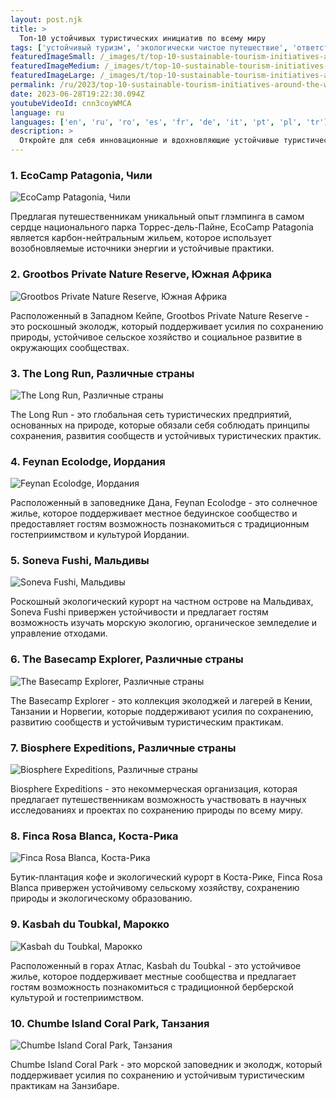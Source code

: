 ```yaml
---
layout: post.njk
title: >
  Топ-10 устойчивых туристических инициатив по всему миру
tags: ['устойчивый туризм', 'экологически чистое путешествие', 'ответственный туризм']
featuredImageSmall: /_images/t/top-10-sustainable-tourism-initiatives-around-the-world-cover-ru-small.webp
featuredImageMedium: /_images/t/top-10-sustainable-tourism-initiatives-around-the-world-cover-ru-medium.webp
featuredImageLarge: /_images/t/top-10-sustainable-tourism-initiatives-around-the-world-cover-ru-large.webp
permalink: /ru/2023/top-10-sustainable-tourism-initiatives-around-the-world.html
date: 2023-06-28T19:22:30.094Z
youtubeVideoId: cnn3coyWMCA
language: ru
languages: ['en', 'ru', 'ro', 'es', 'fr', 'de', 'it', 'pt', 'pl', 'tr']
description: >
  Откройте для себя инновационные и вдохновляющие устойчивые туристические инициативы, которые оказывают положительное воздействие на окружающую среду, местные сообщества и экономику.
---
```


### 1. EcoCamp Patagonia, Чили

![EcoCamp Patagonia, Чили](/_images/6/6742a48f96c88586b06b2ab37911b32c-medium.webp)

Предлагая путешественникам уникальный опыт глэмпинга в самом сердце национального парка Торрес-дель-Пайне, EcoCamp Patagonia является карбон-нейтральным жильем, которое использует возобновляемые источники энергии и устойчивые практики.

### 2. Grootbos Private Nature Reserve, Южная Африка

![Grootbos Private Nature Reserve, Южная Африка](/_images/e/eaa5ee72ded658f4fe36e7e80eb86388-medium.webp)

Расположенный в Западном Кейпе, Grootbos Private Nature Reserve - это роскошный эколодж, который поддерживает усилия по сохранению природы, устойчивое сельское хозяйство и социальное развитие в окружающих сообществах.

### 3. The Long Run, Различные страны

![The Long Run, Различные страны](/_images/a/a8e0d75c5a7c51b8a4ad54f9e1f554e0-medium.webp)

The Long Run - это глобальная сеть туристических предприятий, основанных на природе, которые обязали себя соблюдать принципы сохранения, развития сообществ и устойчивых туристических практик.

### 4. Feynan Ecolodge, Иордания

![Feynan Ecolodge, Иордания](/_images/d/ddfabdc4df390bff957d944b3e811414-medium.webp)

Расположенный в заповеднике Дана, Feynan Ecolodge - это солнечное жилье, которое поддерживает местное бедуинское сообщество и предоставляет гостям возможность познакомиться с традиционным гостеприимством и культурой Иордании.

### 5. Soneva Fushi, Мальдивы

![Soneva Fushi, Мальдивы](/_images/6/668992ebbfe5ee583aff7d04bd2a09a1-medium.webp)

Роскошный экологический курорт на частном острове на Мальдивах, Soneva Fushi привержен устойчивости и предлагает гостям возможность изучать морскую экологию, органическое земледелие и управление отходами.

### 6. The Basecamp Explorer, Различные страны

![The Basecamp Explorer, Различные страны](/_images/b/bd3adc37b01691298578cc711869b1fd-medium.webp)

The Basecamp Explorer - это коллекция эколоджей и лагерей в Кении, Танзании и Норвегии, которые поддерживают усилия по сохранению, развитию сообществ и устойчивым туристическим практикам.

### 7. Biosphere Expeditions, Различные страны

![Biosphere Expeditions, Различные страны](/_images/6/6186348288586145c4610e3043c1636c-medium.webp)

Biosphere Expeditions - это некоммерческая организация, которая предлагает путешественникам возможность участвовать в научных исследованиях и проектах по сохранению природы по всему миру.

### 8. Finca Rosa Blanca, Коста-Рика

![Finca Rosa Blanca, Коста-Рика](/_images/7/7d179226bce9e5e47c1b793d728f85da-medium.webp)

Бутик-плантация кофе и экологический курорт в Коста-Рике, Finca Rosa Blanca привержен устойчивому сельскому хозяйству, сохранению природы и экологическому образованию.

### 9. Kasbah du Toubkal, Марокко

![Kasbah du Toubkal, Марокко](/_images/2/2374792ac83930efe883ea544bf61a2a-medium.webp)

Расположенный в горах Атлас, Kasbah du Toubkal - это устойчивое жилье, которое поддерживает местные сообщества и предлагает гостям возможность познакомиться с традиционной берберской культурой и гостеприимством.

### 10. Chumbe Island Coral Park, Танзания

![Chumbe Island Coral Park, Танзания](/_images/0/0d49c7b70e08423e8e1518e3e8102dd5-medium.webp)

Chumbe Island Coral Park - это морской заповедник и эколодж, который поддерживает усилия по сохранению и устойчивым туристическим практикам на Занзибаре.

